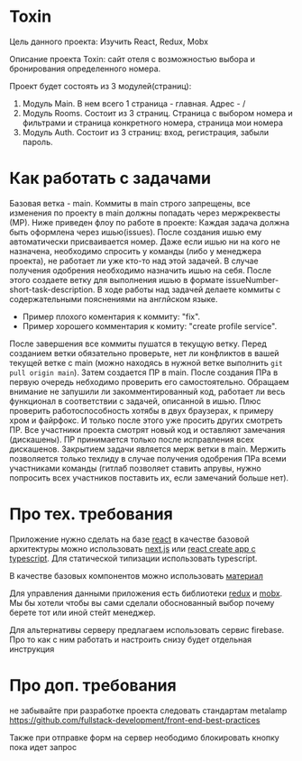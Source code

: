 # Toxin

Цель данного проекта: Изучить React, Redux, Mobx

Описание проекта Toxin: сайт отеля с возможностью выбора и бронирования определенного номера.

Проект будет состоять из 3 модулей(страниц):

1. Модуль Main. В нем всего 1 страница - главная. Адрес - /
2. Модуль Rooms. Состоит из 3 страниц. Страница с выбором номера и фильтрами и страница конкретного номера, страница мои номера
3. Модуль Auth. Состоит из 3 страниц: вход, регистрация, забыли пароль.

# Как работать с задачами

Базовая ветка - main.
Коммиты в main строго запрещены, все изменения по проекту в main должны попадать через мержреквесты (МР).
Ниже приведен флоу по работе в проекте:
Каждая задача должна быть оформлена через ишью(issues).
После создания ишью ему автоматически присваивается номер. Даже если ишью ни на кого не назначена, необходимо спросить у команды (либо у менеджера проекта), не работает ли уже кто-то над этой задачей. В случае получения одобрения необходимо назначить ишью на себя.
После этого создаете ветку для выполнения ишью в формате issueNumber-short-task-description.
В ходе работы над задачей делаете коммиты с содержательными пояснениями на англйском языке.

- Пример плохого коментария к коммиту: "fix".
- Пример хорошего комментария к комиту: "create profile service".

После завершения все коммиты пушатся в текущую ветку.
Перед созданием ветки обязательно проверьте, нет ли конфликтов в вашей текущей ветке с main (можно находясь в нужной ветке выполнить `git pull origin main`).
Затем создается ПР в main. После создания ПРа в первую очередь небходимо проверить его самостоятельно. Обращаем внимание не запушили ли закомментированный код, работает ли весь функционал в соответствии с задачей, описанной в ишью. Плюс проверить работоспособность хотябы в двух браузерах, к примеру хром и файрфокс. И только после этого уже просить других смотреть ПР.
Все участники проекта смотрят новый код и оставляют замечания (дискашены).
ПР принимается только после исправления всех дискашенов.
Закрытием задачи является мерж ветки в main. Мержить позволяется только техлиду в случае получения одобрения ПРа всеми участниками команды (гитлаб позволяет ставить апрувы, нужно попросить всех участников поставить их, если замечаний больше нет).

# Про тех. требования

Приложение нужно сделать на базе [react](https://reactjs.org/) в качестве базовой архитектуры можно использовать [next.js](https://nextjs.org/) или [react create app c typescript](https://create-react-app.dev/docs/adding-typescript/). Для статической типизации использовать typescript.  

В качестве базовых компонентов можно использовать [материал](https://mui.com/)

Для управления данными приложения есть библиотеки [redux](https://redux.js.org/)  и [mobx](https://mobx.js.org). Мы бы хотели чтобы вы сами сделали обоснованный выбор почему берете тот или иной стейт менеджер.

Для альтернативы серверу предлагаем использовать сервис firebase. Про то как с ним работать и настроить снизу будет отдельная инструкция

# Про доп. требования

не забывайте при разработке проекта следовать стандартам metalamp https://github.com/fullstack-development/front-end-best-practices

Также при отправке форм на сервер неободимо блокировать кнопку пока идет запрос

